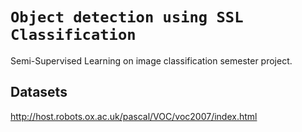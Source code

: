 # `Object detection using SSL Classification`
Semi-Supervised Learning on image classification semester project.


## Datasets

<http://host.robots.ox.ac.uk/pascal/VOC/voc2007/index.html>
